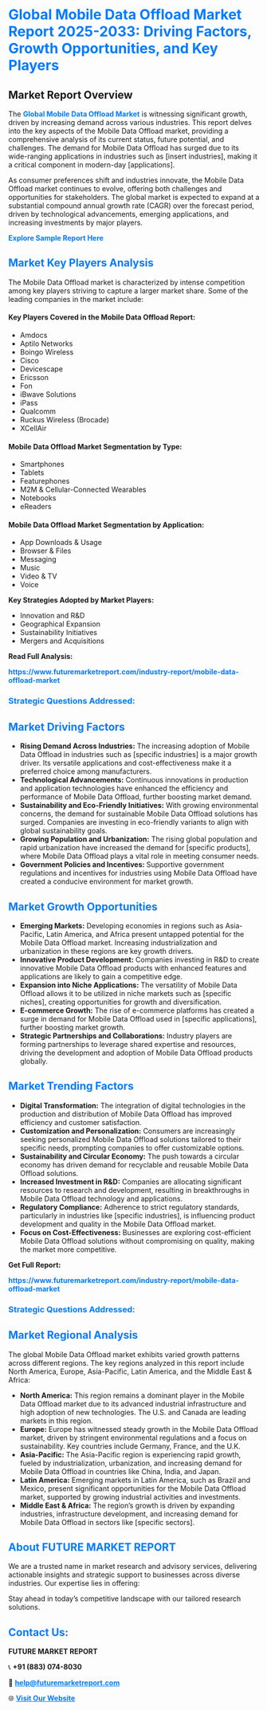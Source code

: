 <h1 style="color: #007BFF;">Global Mobile Data Offload Market Report 2025-2033: Driving Factors, Growth Opportunities, and Key Players</h1>

<section id="overview">
<h2>Market Report Overview</h2>
<p>The <a href="https://www.futuremarketreport.com/industry-report/mobile-data-offload-market" style="color: #007BFF; text-decoration: none;"><strong>Global Mobile Data Offload Market</strong></a> is witnessing significant growth, driven by increasing demand across various industries. This report delves into the key aspects of the Mobile Data Offload market, providing a comprehensive analysis of its current status, future potential, and challenges. The demand for Mobile Data Offload has surged due to its wide-ranging applications in industries such as [insert industries], making it a critical component in modern-day [applications].</p>
<p>As consumer preferences shift and industries innovate, the Mobile Data Offload market continues to evolve, offering both challenges and opportunities for stakeholders. The global market is expected to expand at a substantial compound annual growth rate (CAGR) over the forecast period, driven by technological advancements, emerging applications, and increasing investments by major players.</p>
</section>

<section id="overview">
<p><a href="https://www.futuremarketreport.com/request-sample/reportId=53294" style="color: #007BFF; text-decoration: none;"><strong>Explore Sample Report Here</strong></a></p>
</section>

<section id="key-players">
<h2 style="color: #007BFF;">Market Key Players Analysis</h2>
<p>The Mobile Data Offload market is characterized by intense competition among key players striving to capture a larger market share. Some of the leading companies in the market include:</p>
<h4>Key Players Covered in the Mobile Data Offload Report:</h4>
<ul><li>Amdocs</li><li>Aptilo Networks</li><li>Boingo Wireless</li><li>Cisco</li><li>Devicescape</li><li>Ericsson</li><li>Fon</li><li>iBwave Solutions</li><li>iPass</li><li>Qualcomm</li><li>Ruckus Wireless (Brocade)</li><li>XCellAir</li></ul>
<h4>Mobile Data Offload Market Segmentation by Type:</h4>
<ul><li>Smartphones</li><li>Tablets</li><li>Featurephones</li><li>M2M &amp; Cellular-Connected Wearables</li><li>Notebooks</li><li>eReaders</li></ul>

<h4>Mobile Data Offload Market Segmentation by Application:</h4>
<ul><li>App Downloads &amp; Usage</li><li>Browser &amp; Files</li><li>Messaging</li><li>Music</li><li>Video &amp; TV</li><li>Voice</li></ul>
<p><strong>Key Strategies Adopted by Market Players:</strong></p>
<ul>
<li>Innovation and R&D</li>
<li>Geographical Expansion</li>
<li>Sustainability Initiatives</li>
<li>Mergers and Acquisitions</li>
</ul>
</section>

<section>
<p><strong>Read Full Analysis: </strong></p><a href="https://www.futuremarketreport.com/industry-report/mobile-data-offload-market" style="color: #007BFF; text-decoration: none;"><strong>https://www.futuremarketreport.com/industry-report/mobile-data-offload-market</strong></a>
<h3 style="color: #007BFF;">Strategic Questions Addressed:</h3>
</section>

<section id="driving-factors">
<h2 style="color: #007BFF;">Market Driving Factors</h2>
<ul>
<li><strong>Rising Demand Across Industries:</strong> The increasing adoption of Mobile Data Offload in industries such as [specific industries] is a major growth driver. Its versatile applications and cost-effectiveness make it a preferred choice among manufacturers.</li>
<li><strong>Technological Advancements:</strong> Continuous innovations in production and application technologies have enhanced the efficiency and performance of Mobile Data Offload, further boosting market demand.</li>
<li><strong>Sustainability and Eco-Friendly Initiatives:</strong> With growing environmental concerns, the demand for sustainable Mobile Data Offload solutions has surged. Companies are investing in eco-friendly variants to align with global sustainability goals.</li>
<li><strong>Growing Population and Urbanization:</strong> The rising global population and rapid urbanization have increased the demand for [specific products], where Mobile Data Offload plays a vital role in meeting consumer needs.</li>
<li><strong>Government Policies and Incentives:</strong> Supportive government regulations and incentives for industries using Mobile Data Offload have created a conducive environment for market growth.</li>
</ul>
</section>

<section id="growth-opportunities">
<h2 style="color: #007BFF;">Market Growth Opportunities</h2>
<ul>
<li><strong>Emerging Markets:</strong> Developing economies in regions such as Asia-Pacific, Latin America, and Africa present untapped potential for the Mobile Data Offload market. Increasing industrialization and urbanization in these regions are key growth drivers.</li>
<li><strong>Innovative Product Development:</strong> Companies investing in R&D to create innovative Mobile Data Offload products with enhanced features and applications are likely to gain a competitive edge.</li>
<li><strong>Expansion into Niche Applications:</strong> The versatility of Mobile Data Offload allows it to be utilized in niche markets such as [specific niches], creating opportunities for growth and diversification.</li>
<li><strong>E-commerce Growth:</strong> The rise of e-commerce platforms has created a surge in demand for Mobile Data Offload used in [specific applications], further boosting market growth.</li>
<li><strong>Strategic Partnerships and Collaborations:</strong> Industry players are forming partnerships to leverage shared expertise and resources, driving the development and adoption of Mobile Data Offload products globally.</li>
</ul>
</section>

<section id="trending-factors">
<h2 style="color: #007BFF;">Market Trending Factors</h2>
<ul>
<li><strong>Digital Transformation:</strong> The integration of digital technologies in the production and distribution of Mobile Data Offload has improved efficiency and customer satisfaction.</li>
<li><strong>Customization and Personalization:</strong> Consumers are increasingly seeking personalized Mobile Data Offload solutions tailored to their specific needs, prompting companies to offer customizable options.</li>
<li><strong>Sustainability and Circular Economy:</strong> The push towards a circular economy has driven demand for recyclable and reusable Mobile Data Offload solutions.</li>
<li><strong>Increased Investment in R&D:</strong> Companies are allocating significant resources to research and development, resulting in breakthroughs in Mobile Data Offload technology and applications.</li>
<li><strong>Regulatory Compliance:</strong> Adherence to strict regulatory standards, particularly in industries like [specific industries], is influencing product development and quality in the Mobile Data Offload market.</li>
<li><strong>Focus on Cost-Effectiveness:</strong> Businesses are exploring cost-efficient Mobile Data Offload solutions without compromising on quality, making the market more competitive.</li>
</ul>
</section>

<section>
<p><strong>Get Full Report: </strong></p><a href="https://www.futuremarketreport.com/industry-report/mobile-data-offload-market" style="color: #007BFF; text-decoration: none;"><strong>https://www.futuremarketreport.com/industry-report/mobile-data-offload-market</strong></a>
<h3 style="color: #007BFF;">Strategic Questions Addressed:</h3>
</section>


<section id="regional-analysis">
<h2 style="color: #007BFF;">Market Regional Analysis</h2>
<p>The global Mobile Data Offload market exhibits varied growth patterns across different regions. The key regions analyzed in this report include North America, Europe, Asia-Pacific, Latin America, and the Middle East & Africa:</p>
<ul>
<li><strong>North America:</strong> This region remains a dominant player in the Mobile Data Offload market due to its advanced industrial infrastructure and high adoption of new technologies. The U.S. and Canada are leading markets in this region.</li>
<li><strong>Europe:</strong> Europe has witnessed steady growth in the Mobile Data Offload market, driven by stringent environmental regulations and a focus on sustainability. Key countries include Germany, France, and the U.K.</li>
<li><strong>Asia-Pacific:</strong> The Asia-Pacific region is experiencing rapid growth, fueled by industrialization, urbanization, and increasing demand for Mobile Data Offload in countries like China, India, and Japan.</li>
<li><strong>Latin America:</strong> Emerging markets in Latin America, such as Brazil and Mexico, present significant opportunities for the Mobile Data Offload market, supported by growing industrial activities and investments.</li>
<li><strong>Middle East & Africa:</strong> The region’s growth is driven by expanding industries, infrastructure development, and increasing demand for Mobile Data Offload in sectors like [specific sectors].</li>
</ul>
</section>

<footer>
<h2 style="color: #007BFF;">About FUTURE MARKET REPORT</h2>
<p>We are a trusted name in market research and advisory services, delivering actionable insights and strategic support to businesses across diverse industries. Our expertise lies in offering:</p>

<p>Stay ahead in today’s competitive landscape with our tailored research solutions.</p>

<h2 style="color: #007BFF;">Contact Us:</h2>
<p><strong>FUTURE MARKET REPORT</strong></p>
<p>📞 <strong>+91 (883) 074-8030</strong></p>
<p>📧 <strong><a href="mailto:help@futuremarketreport.com" style="color: #007BFF;">help@futuremarketreport.com</a></strong></p>
<p>🌐 <strong><a href="https://www.futuremarketreport.com/" style="color: #007BFF;">Visit Our Website</a></strong></p>
</footer>